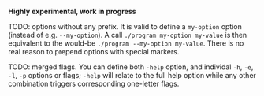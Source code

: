 **Highly experimental, work in progress**

TODO: options without any prefix. It is valid to define a `my-option` option (instead of e.g. `--my-option`). A call `./program my-option my-value` is then equivalent to the would-be `./program --my-option my-value`. There is no real reason to prepend options with special markers.

TODO: merged flags. You can define both `-help` option, and individal `-h`, `-e`, `-l`, `-p` options or flags; `-help` will relate to the full help option while any other combination triggers corresponding one-letter flags.
